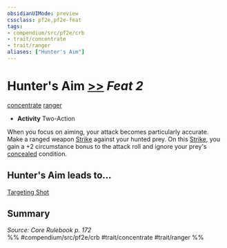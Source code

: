 ```yaml
---
obsidianUIMode: preview
cssclass: pf2e,pf2e-feat
tags:
- compendium/src/pf2e/crb
- trait/concentrate
- trait/ranger
aliases: ["Hunter's Aim"]
---
```

# Hunter's Aim  [>>](../../Rules/core-rulebook/chapter-9-playing-the-game.md#Actions "Two-Action") *Feat 2*  
[concentrate](../../Rules/traits/concentrate.md)  [ranger](../../Rules/traits/ranger.md)  

- **Activity** Two-Action

When you focus on aiming, your attack becomes particularly accurate. Make a ranged weapon [Strike](../../Rules/actions/strike.md) against your hunted prey. On this [Strike](../../Rules/actions/strike.md), you gain a +2 circumstance bonus to the attack roll and ignore your prey's [concealed](../../Rules/conditions.md#Concealed) condition.

## Hunter's Aim leads to...

[Targeting Shot](targeting-shot.md)

## Summary

*Source: Core Rulebook p. 172*  
%% #compendium/src/pf2e/crb #trait/concentrate #trait/ranger %%
